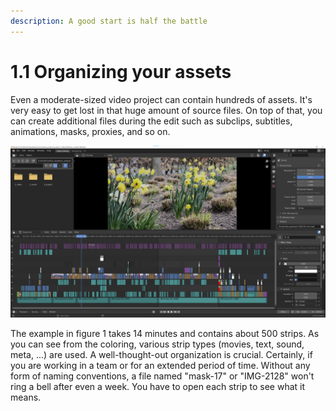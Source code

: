 ```yaml
---
description: A good start is half the battle
---
```


# 1.1 Organizing your assets

Even a moderate-sized video project can contain hundreds of assets. It's very easy to get lost in that huge amount of source files. On top of that, you can create additional files during the edit such as subclips, subtitles, animations, masks, proxies, and so on.

![Figure 1: example of complex video project](../../.gitbook/assets/1_1_organizing_your_project_2.png)

The example in figure 1 takes 14 minutes and contains about 500 strips. As you can see from the coloring, various strip types \(movies, text, sound, meta, ...\) are used. A well-thought-out organization is crucial. Certainly, if you are working in a team or for an extended period of time. Without any form of naming conventions, a file named "mask-17" or "IMG-2128" won't ring a bell after even a week. You have to open each strip to see what it means.

